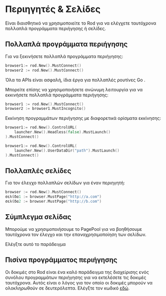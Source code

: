 # Περιηγητές & Σελίδες

Είναι διαισθητικό να χρησιμοποιείτε το Rod για να ελέγχετε ταυτόχρονα πολλαπλά προγράμματα περιήγησης ή σελίδες.

## Πολλαπλά προγράμματα περιήγησης

Για να ξεκινήσετε πολλαπλά προγράμματα περιήγησης:

```go
browser1:= rod.New().MustConnect()
browser2 := rod.New().MustConnect()
```

Όλα τα APIs είναι ασφαλή, ίδια έργα για πολλαπλές ρουτίνες Go .

Μπορείτε επίσης να χρησιμοποιήσετε ανώνυμη λειτουργία για να εκκινήσετε πολλαπλά προγράμματα περιήγησης:

```go
browser1 := rod.New().MustConnect()
browser2 := browser1.MustIncognito()
```

Εκκίνηση προγραμμάτων περιήγησης με διαφορετικά ορίσματα εκκίνησης:

```go
browser1:= rod.New().ControlURL(
    launcher.New().Headless(false).MustLaunch()
).MustConnect()

browser1:= rod.New().ControlURL(
    launcher.New().UserDataDir("path").MustLaunch()
).MustConnect()
```

## Πολλαπλές σελίδες

Για τον έλεγχο πολλαπλών σελίδων για έναν περιηγητή:

```go
browser := rod.New().MustConnect()
σελίδα1 := browser.MustPage("http://a.com")
σελίδα2 := browser.MustPage("http://b.com")
```

## Σύμπλεγμα σελίδας

Μπορούμε να χρησιμοποιήσουμε το PagePool για να βοηθήσουμε ταυτόχρονα τον έλεγχο και την επαναχρησιμοποίηση των σελίδων.

Ελέγξτε αυτό το παράδειγμα [](https://github.com/go-rod/rod/blob/46baf3aad803ed5cd8671aa325cbae4e297a89a4/examples_test.go#L533)

## Πισίνα προγράμματος περιήγησης

Οι δοκιμές στο Rod είναι ένα καλό παράδειγμα της διαχείρισης ενός συνόλου προγραμμάτων περιήγησης για να εκτελέσετε τις δοκιμές ταυτόχρονα. Αυτός είναι ο λόγος για τον οποίο οι δοκιμές μπορούν να ολοκληρωθούν σε δευτερόλεπτα. Ελέγξτε τον κωδικό [εδώ](https://github.com/go-rod/rod/blob/46baf3aad803ed5cd8671aa325cbae4e297a89a4/setup_test.go#L59).
